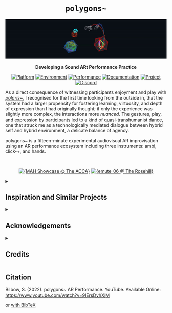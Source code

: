 <div align="center">

# `polygons~`

<img src="demo.gif" width="680"/>

**Developing a Sound ARt Performance Practice**



[![Platform](https://img.shields.io/badge/Platform-Windows-yellow?style=flat-square&logo=windows)](https://www.microsoft.com/en-gb/windows/)
[![Environment](https://img.shields.io/badge/Environment-Unity-orange?style=flat-square&logo=unity&logoColor=white)](https://unity.com/)
[![Performance](https://img.shields.io/badge/Performances-Playlist-green?style=flat-square&logo=actigraph&logoColor=white)](https://www.youtube.com/watch?v=zOeXI_WvzJA&list=PLA1CN3oynXG32NicEi72nnXsIp1anyWSr)
[![Documentation](https://img.shields.io/badge/Guide-TBA-red?style=flat-square&logo=todoist&logoColor=white)](https://github.com/sambilbow/area/wiki)
[![Project](https://img.shields.io/badge/Project-Blog-blue?style=flat-square&logo=jekyll&logoColor=white)](https://sambilbow.com/projects/polygons/)
[![Discord](https://img.shields.io/badge/Discord-XRt%20Space-%237289da.svg?style=flat-square&logo=discord&logoColor=white)](https://discord.gg/p3MmURSBV3)


</div>

As a direct consequence of witnessing participants enjoyment and play with [_polaris~_](https://github.com/sambilbow/polaris), I recognised for the first time looking from the outside in, that the system had a larger propensity for fostering learning, virtuosity, and depth of expression than I had originally thought; if only the experience was slightly more complex, the interactions more _nuanced_. The gestures, play, and expression by participants led to a kind of quasi-transhumanist dance, one that struck me as a technologically mediated dialogue between hybrid self and hybrid environment, a delicate balance of agency.

polygons~ is a fifteen-minute experimental audiovisual AR improvisation using an AR performance ecosystem including three instruments: ambi, click-+, and hands.



<div align="center">
<br>

[![{MAH Showcase @ The ACCA}](https://ytcards.demolab.com/?id=zOeXI_WvzJA&title=MAH+Showcase+@+The+ACCA&lang=en&timestamp=1654709940&background_color=%230d1117&title_color=%23ffffff&stats_color=%23dedede&width=250&duration=1009 "MAH Showcase @ The ACCA")](https://youtu.be/zOeXI_WvzJA)
[![{emute_06 @ The Rosehill}](https://ytcards.demolab.com/?id=9IErsDvhXjM&title=emute_06+@+The+Rosehill&lang=en&timestamp=1645292340&background_color=%230d1117&title_color=%23ffffff&stats_color=%23dedede&width=250&duration=1049 "emute_06 @ The Rosehill")](https://youtu.be/9IErsDvhXjM)

</div>


<details>
<summary><h2>Inspiration and Similar Projects</h2></summary>
 
- [Listening Mirrors](http://listeningmirrors.net/): an audio AR interactive installation by my PhD supervisors
- [Laetitia Sonami](https://sonami.net/): pioneer in early glove-based interactive music systems
- [Atau Tanaka](https://www.youtube.com/watch?v=p8CKjmE7zys): interactive gestural synthesis using muscle sensors
- [Keijiro Takahashi](https://github.com/keijiro) specifically their work with audio-reactivity in Unity.
- [Tekh:2](https://github.com/TEKH2/XR-Audio-Visual-Instruments) has created XR instruments using granular synthesis in Unity.
- [Amy Brandon](https://www.amybrandon.ca/) creates amazing musical AR performances.
</details>

<details>
<summary><h2>Acknowledgements</h2></summary>

- [Noah Zerkin](https://twitter.com/noazark) (CombineReality) for their help in understanding some specifics workings of the North Star headset.
- [Damien Rompapas](https://www.linkedin.com/in/dr-damien-rompapas-3a4b63170/?originalSubdomain=jp) (BEERLabs / ThinkDigital) for their explaining and debugging of the Software Companion to me.
- [Bryan Chris Brown](https://twitter.com/BryanChrisBrown) (CombineReality) for their moderation of the very friendly [Discord server](https://discord.gg/WnzNZa3qnf) and considerable explanations of the benefits of working with the North Star headset.
</details>

<details>
<summary><h2>Credits</h2></summary>

- [Project North Star](https://docs.projectnorthstar.org/) is the 3D printable AR headset by LeapMotion that has been open-source since 2018.

- [Software Companion](https://github.com/HyperLethalVector/ProjectEsky-UnityIntegration) for Project North Star is developed by [Damien Rompapas](/) at BEERLabs / ThinkDigital. **If you use polaris~ in an academic context, please cite [their paper](https://dl.acm.org/doi/10.1145/3411763.3451804)**

- [LibPdIntegration](https://github.com/LibPdIntegration/LibPdIntegration) is developed by [Niall Moody](http://www.niallmoody.com) at [Abertay University](http://www.abertay.ac.uk), with assistance from [Yann Seznec](http://www.yannseznec.com/). It is licensed under the [MIT License](https://github.com/LibPdIntegration/LibPdIntegration/blob/master/LICENSE.txt).

- [Automatonism](https://www.automatonism.com/the-software) is developed by [Johan Erikkson](https://www.linkedin.com/in/johan-eriksson-ph-d-84393a56/).
</details>

## Citation
Bilbow, S. (2022). polygons~ AR Performance. YouTube. Available Online: https://www.youtube.com/watch?v=9IErsDvhXjM


or [with BibTeX](citation.bib)
